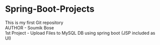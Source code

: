 # Spring-Boot-Projects 
This is my first Git repository
<br>
AUTHOR - Soumik Bose
<br>
1st Project - Upload Files to MySQL DB using spring boot (JSP included as UI)
